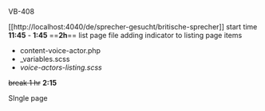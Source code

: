 VB-408

  [[http://localhost:4040/de/sprecher-gesucht/britische-sprecher]]
start time **11:45** - **1:45** ==**2h**==
list page file 
adding indicator to listing page items
- content-voice-actor.php 
- _variables.scss
- _voice-actors-listing.scss_
  
~~break 1 hr~~
**2:15** 

SIngle page 



